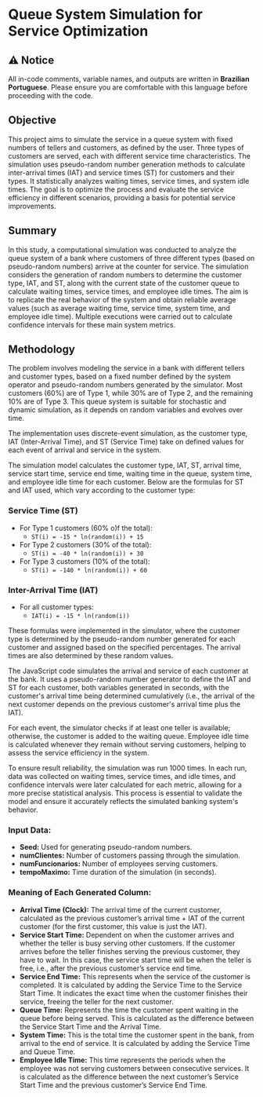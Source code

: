 # Queue System Simulation for Service Optimization

## ⚠️ Notice
All in-code comments, variable names, and outputs are written in **Brazilian Portuguese**. Please ensure you are comfortable with this language before proceeding with the code.

## Objective

This project aims to simulate the service in a queue system with fixed numbers of tellers and customers, as defined by the user. Three types of customers are served, each with different service time characteristics. The simulation uses pseudo-random number generation methods to calculate inter-arrival times (IAT) and service times (ST) for customers and their types. It statistically analyzes waiting times, service times, and system idle times. The goal is to optimize the process and evaluate the service efficiency in different scenarios, providing a basis for potential service improvements.

## Summary

In this study, a computational simulation was conducted to analyze the queue system of a bank where customers of three different types (based on pseudo-random numbers) arrive at the counter for service. The simulation considers the generation of random numbers to determine the customer type, IAT, and ST, along with the current state of the customer queue to calculate waiting times, service times, and employee idle times. The aim is to replicate the real behavior of the system and obtain reliable average values (such as average waiting time, service time, system time, and employee idle time). Multiple executions were carried out to calculate confidence intervals for these main system metrics.

## Methodology

The problem involves modeling the service in a bank with different tellers and customer types, based on a fixed number defined by the system operator and pseudo-random numbers generated by the simulator. Most customers (60%) are of Type 1, while 30% are of Type 2, and the remaining 10% are of Type 3. This queue system is suitable for stochastic and dynamic simulation, as it depends on random variables and evolves over time. 

The implementation uses discrete-event simulation, as the customer type, IAT (Inter-Arrival Time), and ST (Service Time) take on defined values for each event of arrival and service in the system.

The simulation model calculates the customer type, IAT, ST, arrival time, service start time, service end time, waiting time in the queue, system time, and employee idle time for each customer. Below are the formulas for ST and IAT used, which vary according to the customer type:

### **Service Time (ST)**
- For Type 1 customers (60% o)f the total):
  - `ST(i) = -15 * ln(random(i)) + 15`
- For Type 2 customers (30% of the total):
  - `ST(i) = -40 * ln(random(i)) + 30`
- For Type 3 customers (10% of the total):
  - `ST(i) = -140 * ln(random(i)) + 60`

### **Inter-Arrival Time (IAT)**
- For all customer types:
  - `IAT(i) = -15 * ln(random(i))`

These formulas were implemented in the simulator, where the customer type is determined by the pseudo-random number generated for each customer and assigned based on the specified percentages. The arrival times are also determined by these random values.

The JavaScript code simulates the arrival and service of each customer at the bank. It uses a pseudo-random number generator to define the IAT and ST for each customer, both variables generated in seconds, with the customer's arrival time being determined cumulatively (i.e., the arrival of the next customer depends on the previous customer's arrival time plus the IAT). 

For each event, the simulator checks if at least one teller is available; otherwise, the customer is added to the waiting queue. Employee idle time is calculated whenever they remain without serving customers, helping to assess the service efficiency in the system.

To ensure result reliability, the simulation was run 1000 times. In each run, data was collected on waiting times, service times, and idle times, and confidence intervals were later calculated for each metric, allowing for a more precise statistical analysis. This process is essential to validate the model and ensure it accurately reflects the simulated banking system's behavior.

### **Input Data:**
- **Seed:** Used for generating pseudo-random numbers.
- **numClientes:** Number of customers passing through the simulation.
- **numFuncionarios:** Number of employees serving customers.
- **tempoMaximo:** Time duration of the simulation (in seconds).

### **Meaning of Each Generated Column:**
- **Arrival Time (Clock):** The arrival time of the current customer, calculated as the previous customer’s arrival time + IAT of the current customer (for the first customer, this value is just the IAT).
- **Service Start Time:** Dependent on when the customer arrives and whether the teller is busy serving other customers. If the customer arrives before the teller finishes serving the previous customer, they have to wait. In this case, the service start time will be when the teller is free, i.e., after the previous customer’s service end time.
- **Service End Time:** This represents when the service of the customer is completed. It is calculated by adding the Service Time to the Service Start Time. It indicates the exact time when the customer finishes their service, freeing the teller for the next customer.
- **Queue Time:** Represents the time the customer spent waiting in the queue before being served. This is calculated as the difference between the Service Start Time and the Arrival Time.
- **System Time:** This is the total time the customer spent in the bank, from arrival to the end of service. It is calculated by adding the Service Time and Queue Time.
- **Employee Idle Time:** This time represents the periods when the employee was not serving customers between consecutive services. It is calculated as the difference between the next customer’s Service Start Time and the previous customer’s Service End Time.
